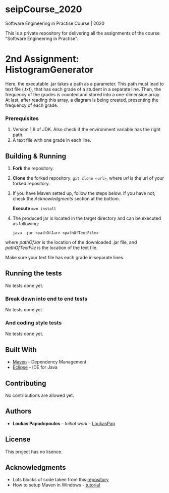 # seipCourse_2020
Software Engineering in Practise Course | 2020

This is a private repository for delivering all the assignments of the course "Software Engineering in Practise".

# 2nd Assignment: HistogramGenerator

Here, the executable .jar takes a path as a parameter. This path must lead to text file (.txt), that has each grade of a student in a separate line. Then, the frequency of the grades is counted and stored into a one-dimension array. At last, after reading this array, a diagram is being created, presenting the frequency of each grade.

### Prerequisites

1. Version 1.8 of JDK. Also check if the environment variable has the right path.
2. A text file with one grade in each line.

## Building & Running

1. __Fork__ the repository.
 
2. __Clone__ the forked repository.
 `git clone <url>`, where _url_ is the url of your forked repository.

4. If you have Maven setted up, follow the steps below. If you have not, check the _Acknowledgments_ section at the bottom.

   __Execute__ `mvn install`

5. The produced jar is located in the target directory and can be executed as following:
   
   `java -jar <pathOfJar> <pathOfTextFile>`

where _pathOfJar_ is the location of the downloaded .jar file, and _pathOfTextFile_ is the location of the text file.

Make sure your text file has each grade in separate lines.


## Running the tests

No tests done yet.

### Break down into end to end tests

No tests done yet.

### And coding style tests

No tests done yet.

## Built With

* [Maven](https://maven.apache.org/) - Dependency Management
* [Eclipse](https://www.eclipse.org/) - IDE for Java

## Contributing

No contributions are allowed yet.

## Authors

* **Loukas Papadopoulos** - *Initial work* - [LoukasPap](https://github.com/LoukasPap)

## License

This project has no lisence.

## Acknowledgments

* Lots blocks of code taken from this [repository](https://github.com/AntonisGkortzis/BuildAutomationToolsDemoProject)
* How to setup Maven in Windows - [tutorial](https://mkyong.com/maven/how-to-install-maven-in-windows/)